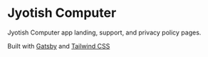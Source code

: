 # Jyotish Computer

Jyotish Computer app landing, support, and privacy policy pages.

Built with [Gatsby](https://www.gatsbyjs.org/) and [Tailwind CSS](https://tailwindcss.com)
